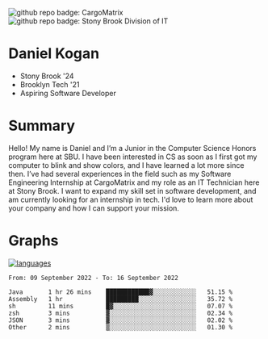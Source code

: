 ![github repo badge: CargoMatrix](https://img.shields.io/badge/CargoMatrix--181717?color=blue)
![github repo badge: Stony Brook Division of IT](https://img.shields.io/badge/Stony%20Brook%20Division%20of%20IT--181717?color=red)
# Daniel Kogan

- Stony Brook '24
- Brooklyn Tech '21
- Aspiring Software Developer

# Summary

Hello! My name is Daniel and I’m a Junior in the Computer Science Honors program here at SBU. I have been interested in CS as soon as I first got my computer to blink and show colors, and I have learned a lot more since then. I’ve had several experiences in the field such as my Software Engineering Internship at CargoMatrix and my role as an IT Technician here at Stony Brook. I want to expand my skill set in software development, and am currently looking for an internship in tech. I'd love to learn more about your company and how I can support your mission.

# Graphs

<div style="width: 100%">

[![languages](https://github-readme-stats.vercel.app/api/top-langs/?username=daminals&langs_count=8&hide=html&layout=compact)](https://github-readme-stats.vercel.app/api/top-langs/?username=daminals&langs_count=8&hide=html&layout=compact)
</div>

<!--START_SECTION:waka-->

```text
From: 09 September 2022 - To: 16 September 2022

Java       1 hr 26 mins    ████████████▓░░░░░░░░░░░░   51.15 %
Assembly   1 hr            █████████░░░░░░░░░░░░░░░░   35.72 %
sh         11 mins         █▓░░░░░░░░░░░░░░░░░░░░░░░   07.07 %
zsh        3 mins          ▓░░░░░░░░░░░░░░░░░░░░░░░░   02.34 %
JSON       3 mins          ▓░░░░░░░░░░░░░░░░░░░░░░░░   02.02 %
Other      2 mins          ▒░░░░░░░░░░░░░░░░░░░░░░░░   01.30 %
```

<!--END_SECTION:waka-->
